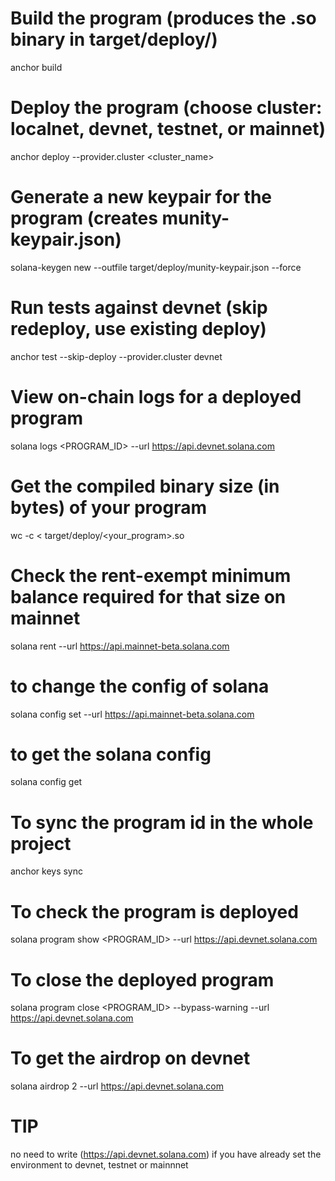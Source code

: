# Build the program (produces the .so binary in target/deploy/)
anchor build

# Deploy the program (choose cluster: localnet, devnet, testnet, or mainnet)
anchor deploy --provider.cluster <cluster_name>

# Generate a new keypair for the program (creates munity-keypair.json)
solana-keygen new --outfile target/deploy/munity-keypair.json --force

# Run tests against devnet (skip redeploy, use existing deploy)
anchor test --skip-deploy --provider.cluster devnet

# View on-chain logs for a deployed program
solana logs <PROGRAM_ID> --url https://api.devnet.solana.com

# Get the compiled binary size (in bytes) of your program
wc -c < target/deploy/<your_program>.so

# Check the rent-exempt minimum balance required for that size on mainnet
solana rent <BYTES> --url https://api.mainnet-beta.solana.com

# to change the config of solana
solana config set --url https://api.mainnet-beta.solana.com

# to get the solana config
solana config get

# To sync the program id in the whole project
anchor keys sync

# To check the program is deployed
solana program show <PROGRAM_ID> --url https://api.devnet.solana.com

# To close the deployed program
solana program close <PROGRAM_ID> --bypass-warning --url https://api.devnet.solana.com

# To get the airdrop on devnet
solana airdrop 2 --url https://api.devnet.solana.com

# TIP
no need to write (https://api.devnet.solana.com) if you have already set the environment to devnet, testnet or mainnnet

